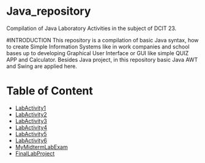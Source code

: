 # Java_repository

Compilation of Java Laboratory Activities in the subject of DCIT 23.

#INTRODUCTION
This repository is a compilation of basic Java syntax, how to create Simple Information Systems like in work companies and school bases up to developing Graphical User Interface or GUI like simple QUIZ APP and Calculator. Besides Java project, in this repository basic Java AWT and Swing are applied here.

# Table of Content

- [LabActivity1](#LabActivity)
- [LabActivity2](#LabActivity2)
- [LabActivity3](#LabActivity3)
- [LabActivity4](#LabActivity4)
- [LabActivity5](#LabActivity5)
- [LabActivity6](#LabActivity6)
- [MyMidtermLabExam](#MyMidtermLabExam)
- [FinalLabProject](#FinalLabProject)
